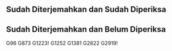 ## Sudah Diterjemahkan dan Sudah Diperiksa

## Sudah Diterjemahkan dan Belum Diperiksa

G96
G873
G1223!
G1252
G1381
G2822
G2919!
